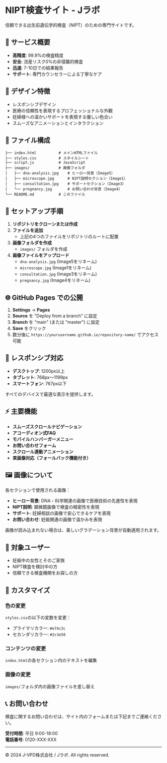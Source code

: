 # NIPT検査サイト - Jラボ

信頼できる出生前遺伝学的検査（NIPT）のための専門サイトです。

## 🏥 サービス概要

- **高精度**: 99.9%の検査精度
- **安全**: 流産リスク0%の非侵襲的検査
- **迅速**: 7-10日での結果報告
- **サポート**: 専門カウンセラーによる丁寧なケア

## 🎨 デザイン特徴

- レスポンシブデザイン
- 医療の信頼性を表現するプロフェッショナルな外観
- 妊婦様への温かいサポートを表現する優しい色合い
- スムーズなアニメーションとインタラクション

## 📁 ファイル構成

```
├── index.html          # メインHTMLファイル
├── styles.css          # スタイルシート
├── script.js           # JavaScript
├── images/             # 画像フォルダ
│   ├── dna-analysis.jpg    # ヒーロー背景（Image5）
│   ├── microscope.jpg      # NIPT説明セクション（Image1）
│   ├── consultation.jpg    # サポートセクション（Image3）
│   └── pregnancy.jpg       # お問い合わせ背景（Image4）
└── README.md           # このファイル
```

## 🚀 セットアップ手順

1. **リポジトリをクローンまたは作成**
2. **ファイルを追加**
   - 上記の4つのファイルをリポジトリのルートに配置
3. **画像フォルダを作成**
   - `images/` フォルダを作成
4. **画像ファイルをアップロード**
   - `dna-analysis.jpg` (Image5をリネーム)
   - `microscope.jpg` (Image1をリネーム) 
   - `consultation.jpg` (Image3をリネーム)
   - `pregnancy.jpg` (Image4をリネーム)

## 🌐 GitHub Pages での公開

1. **Settings** → **Pages**
2. **Source** を "Deploy from a branch" に設定
3. **Branch** を "main" (または "master") に設定
4. **Save** をクリック
5. 数分後に `https://yourusername.github.io/repository-name/` でアクセス可能

## 📱 レスポンシブ対応

- **デスクトップ**: 1200px以上
- **タブレット**: 768px〜1199px  
- **スマートフォン**: 767px以下

すべてのデバイスで最適な表示を提供します。

## ⚡ 主要機能

- **スムーズスクロールナビゲーション**
- **アコーディオン式FAQ**
- **モバイルハンバーガーメニュー**
- **お問い合わせフォーム**
- **スクロール連動アニメーション**
- **実画像対応（フォールバック機能付き）**

## 🖼️ 画像について

各セクションで使用される画像：

- **ヒーロー背景**: DNA・科学関連の画像で医療技術の先進性を表現
- **NIPT説明**: 顕微鏡画像で検査の精密性を表現
- **サポート**: 妊婦相談の画像で安心できるケアを表現  
- **お問い合わせ**: 妊娠関連の画像で温かみを表現

画像が読み込まれない場合は、美しいグラデーション背景が自動適用されます。

## 🎯 対象ユーザー

- 妊娠中の女性とそのご家族
- NIPT検査を検討中の方
- 信頼できる検査機関をお探しの方

## 🔧 カスタマイズ

### 色の変更
`styles.css`の以下の変数を変更：
- プライマリカラー: `#e74c3c`
- セカンダリカラー: `#2c3e50`

### コンテンツの変更
`index.html`の各セクション内のテキストを編集

### 画像の変更
`images/`フォルダ内の画像ファイルを差し替え

## 📞 お問い合わせ

検査に関するお問い合わせは、サイト内のフォームまたは下記までご連絡ください。

**受付時間**: 平日 9:00-18:00  
**電話番号**: 0120-XXX-XXX

---

&copy; 2024 J-VPD株式会社 / Jラボ. All rights reserved.